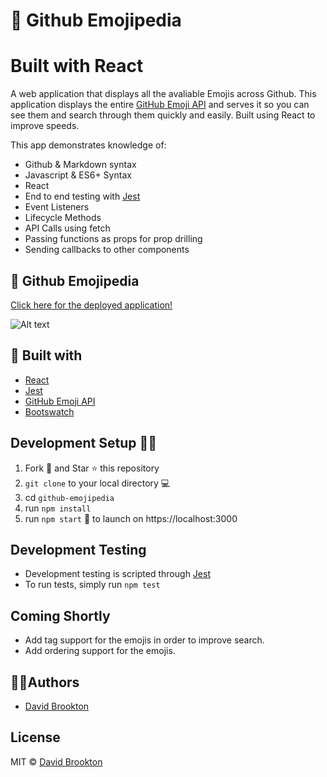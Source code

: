 # 📖 Github Emojipedia
# Built with React

A web application that displays all the avaliable Emojis across Github. This application displays the entire [GitHub Emoji API](https://api.github.com/emojis) and serves it so you can see them and search through them quickly and easily. Built using React to improve speeds.

This app demonstrates knowledge of: 
- Github & Markdown syntax
- Javascript & ES6+ Syntax
- React 
- End to end testing with [Jest](https://jestjs.io/)
- Event Listeners
- Lifecycle Methods
- API Calls using fetch
- Passing functions as props for prop drilling
- Sending callbacks to other components

## :cowboy_hat_face: Github Emojipedia

[Click here for the deployed application!](https://github-emojipedia.netlify.com/)

![Alt text](./public/screenshot.gif?raw=true "Github Emojipedia React Application GIF")

## 🔧 Built with

- [React](https://reactjs.org)
- [Jest](https://jestjs.io/)
- [GitHub Emoji API](https://api.github.com/emojis)
- [Bootswatch](https://startbootstrap.com/template-overviews/clean-blog/)


## Development Setup :man_astronaut:

1. Fork 🍴 and Star ⭐️ this repository
2. `git clone` to your local directory 💻
3. cd `github-emojipedia`
4. run `npm install`
5. run `npm start` :tada: to launch on https://localhost:3000

## Development Testing

- Development testing is scripted through [Jest](https://jestjs.io/)
- To run tests, simply run `npm test`


## Coming Shortly

- Add tag support for the emojis in order to improve search.
- Add ordering support for the emojis.


## 👨‍💻Authors

- [David Brookton](https://davidbrookton.com)

## License

MIT © [David Brookton](https://davidbrookton.com)
